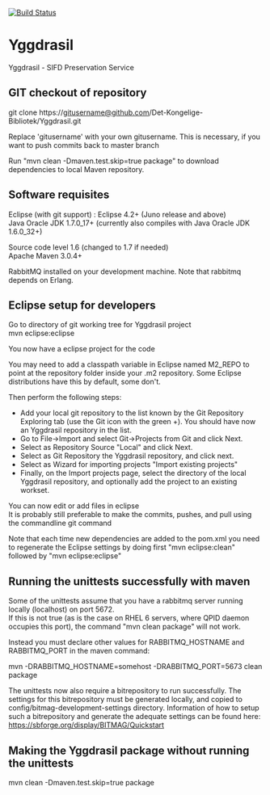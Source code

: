 [![Build Status](https://travis-ci.org/Det-Kongelige-Bibliotek/Yggdrasil.png?branch=master)](https://travis-ci.org/Det-Kongelige-Bibliotek/Yggdrasil)

Yggdrasil
=========

Yggdrasil - SIFD Preservation Service


GIT checkout of repository
--------------------------

git clone https://gitusername@github.com/Det-Kongelige-Bibliotek/Yggdrasil.git

Replace 'gitusername' with your own gitusername.
This is necessary, if you want to push commits back to master branch 

Run "mvn clean -Dmaven.test.skip=true package" to download dependencies to local Maven repository.

Software requisites
-------------------

Eclipse (with git support) : Eclipse 4.2+ (Juno release and above)  
Java Oracle JDK 1.7.0_17+ (currently also compiles with Java Oracle JDK 1.6.0_32+)  

Source code level 1.6 (changed to 1.7 if needed)  
Apache Maven 3.0.4+  

RabbitMQ installed on your development machine. Note that rabbitmq depends on Erlang.

Eclipse setup for developers
----------------------------
Go to directory of git working tree for Yggdrasil project  
mvn eclipse:eclipse

You now have a eclipse project for the code

You may need to add a classpath variable in Eclipse named M2_REPO to point
at the repository folder inside your .m2 repository. 
Some Eclipse distributions have this by default, some don't.

Then perform the following steps:  
  - Add your local git repository to the list known by the Git Repository Exploring tab (use the Git icon with the green +). You should have now an Yggdrasil repository in the list. 
  - Go to File->Import and select Git->Projects from Git and click Next. 
  - Select as Repository Source "Local" and click Next.  
  - Select as Git Repository the Yggdrasil repository, and click next.  
  - Select as Wizard for importing projects "Import existing projects" 
  - Finally, on the Import projects page, select the directory of the local Yggdrasil repository, and optionally add the project to an existing workset. 

You can now edit or add files in eclipse  
It is probably still preferable to make the commits, pushes, and pull using the commandline git command

Note that each time new dependencies are added to the pom.xml you need to regenerate the Eclipse settings
by doing first "mvn eclipse:clean" followed by "mvn eclipse:eclipse"

 

Running the unittests successfully with maven
---------------------------------------------

Some of the unittests assume that you have a rabbitmq server running locally (localhost) on port 5672.   
If this is not true (as is the case on RHEL 6 servers, where QPID daemon occupies this port), the command "mvn clean package" will not work.

Instead you must declare other values for RABBITMQ_HOSTNAME and RABBITMQ_PORT in the maven command:

mvn -DRABBITMQ_HOSTNAME=somehost -DRABBITMQ_PORT=5673 clean package

The unittests now also require a bitrepository to run successfully. The settings for this bitrepository must be generated locally, and copied to config/bitmag-development-settings directory. Information of how to setup such a bitrepository and generate the adequate settings can be found here:  
https://sbforge.org/display/BITMAG/Quickstart


Making the Yggdrasil package without running the unittests
----------------------------------------------------------

mvn clean -Dmaven.test.skip=true package

